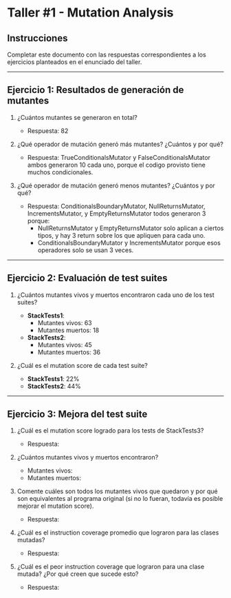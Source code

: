# Taller #1 - Mutation Analysis

## Instrucciones
Completar este documento con las respuestas correspondientes a los ejercicios planteados en el enunciado del taller.

---

## Ejercicio 1: Resultados de generación de mutantes

1. ¿Cuántos mutantes se generaron en total?
   - Respuesta: 82

2. ¿Qué operador de mutación generó más mutantes? ¿Cuántos y por qué?
   - Respuesta: TrueConditionalsMutator y FalseConditionalsMutator ambos generaron 10 cada uno, porque el codigo provisto tiene muchos condicionales.

3. ¿Qué operador de mutación generó menos mutantes? ¿Cuántos y por qué?
   - Respuesta: ConditionalsBoundaryMutator, NullReturnsMutator, IncrementsMutator, y EmptyReturnsMutator todos generaron 3 porque:
     - NullReturnsMutator y EmptyReturnsMutator solo aplican a ciertos tipos, y hay 3 return sobre los que apliquen para cada uno.
     - ConditionalsBoundaryMutator y IncrementsMutator porque esos operadores solo se usan 3 veces.

---

## Ejercicio 2: Evaluación de test suites

1. ¿Cuántos mutantes vivos y muertos encontraron cada uno de los test suites?
   - **StackTests1**:
     - Mutantes vivos: 63
     - Mutantes muertos: 18
   - **StackTests2**:
     - Mutantes vivos: 45
     - Mutantes muertos: 36

2. ¿Cuál es el mutation score de cada test suite?
   - **StackTests1**: 22%
   - **StackTests2**: 44%

---

## Ejercicio 3: Mejora del test suite

1. ¿Cuál es el mutation score logrado para los tests de StackTests3?
   - Respuesta:

2. ¿Cuántos mutantes vivos y muertos encontraron?
   - Mutantes vivos:
   - Mutantes muertos:

3. Comente cuáles son todos los mutantes vivos que quedaron y por qué son equivalentes al programa original (si no lo fueran, todavía es posible mejorar el mutation score).
   - Respuesta:

4. ¿Cuál es el instruction coverage promedio que lograron para las clases mutadas?
   - Respuesta:

5. ¿Cuál es el peor instruction coverage que lograron para una clase mutada? ¿Por qué creen que sucede esto?
   - Respuesta:
